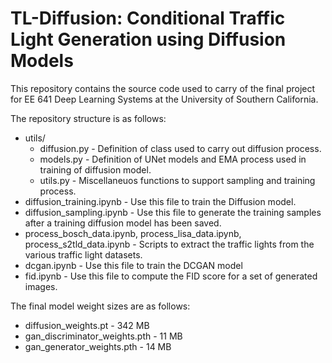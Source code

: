 # TL-Diffusion: Conditional Traffic Light Generation using Diffusion Models

This repository contains the source code used to carry of the final project for EE 641 Deep Learning Systems at the University of Southern California.

The repository structure is as follows:

- utils/
    - diffusion.py - Definition of class used to carry out diffusion process.
    - models.py - Definition of UNet models and EMA process used in training of diffusion model.
    - utils.py - Miscellaneuos functions to support sampling and training process.
- diffusion_training.ipynb - Use this file to train the Diffusion model.
- diffusion_sampling.ipynb - Use this file to generate the training samples after a training diffusion model has been saved.
- process_bosch_data.ipynb, process_lisa_data.ipynb, process_s2tld_data.ipynb - Scripts to extract the traffic lights from the various traffic light datasets.
- dcgan.ipynb - Use this file to train the DCGAN model
- fid.ipynb - Use this file to compute the FID score for a set of generated images.

The final model weight  sizes are as follows:

- diffusion_weights.pt - 342 MB
- gan_discriminator_weights.pth - 11 MB
- gan_generator_weights.pth - 14 MB